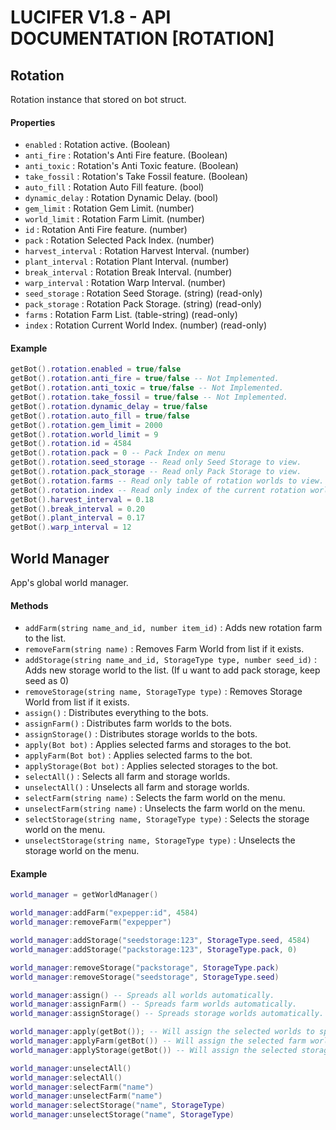 # LUCIFER V1.8 - API DOCUMENTATION [ROTATION]

## Rotation
Rotation instance that stored on bot struct.

#### Properties
- `enabled` : Rotation active. (Boolean)
- `anti_fire` : Rotation's Anti Fire feature. (Boolean)
- `anti_toxic` : Rotation's Anti Toxic feature. (Boolean)
- `take_fossil` : Rotation's Take Fossil feature. (Boolean)
- `auto_fill` : Rotation Auto Fill feature. (bool)
- `dynamic_delay` : Rotation Dynamic Delay. (bool)
- `gem_limit` : Rotation Gem Limit. (number)
- `world_limit` : Rotation Farm Limit. (number)
- `id` : Rotation Anti Fire feature. (number)
- `pack` : Rotation Selected Pack Index. (number)
- `harvest_interval` : Rotation Harvest Interval. (number)
- `plant_interval` : Rotation Plant Interval. (number)
- `break_interval` : Rotation Break Interval. (number)
- `warp_interval` : Rotation Warp Interval. (number)
- `seed_storage` : Rotation Seed Storage. (string) (read-only)
- `pack_storage` : Rotation Pack Storage. (string) (read-only)
- `farms` : Rotation Farm List. (table-string) (read-only)
- `index` : Rotation Current World Index. (number) (read-only)

#### Example
```lua
getBot().rotation.enabled = true/false
getBot().rotation.anti_fire = true/false -- Not Implemented.
getBot().rotation.anti_toxic = true/false -- Not Implemented.
getBot().rotation.take_fossil = true/false -- Not Implemented.
getBot().rotation.dynamic_delay = true/false
getBot().rotation.auto_fill = true/false
getBot().rotation.gem_limit = 2000
getBot().rotation.world_limit = 9
getBot().rotation.id = 4584
getBot().rotation.pack = 0 -- Pack Index on menu
getBot().rotation.seed_storage -- Read only Seed Storage to view.
getBot().rotation.pack_storage -- Read only Pack Storage to view.
getBot().rotation.farms -- Read only table of rotation worlds to view.
getBot().rotation.index -- Read only index of the current rotation world.
getBot().harvest_interval = 0.18
getBot().break_interval = 0.20
getBot().plant_interval = 0.17
getBot().warp_interval = 12
```

## World Manager

App's global world manager.

#### Methods
- `addFarm(string name_and_id, number item_id)` : Adds new rotation farm to the list.
- `removeFarm(string name)` : Removes Farm World from list if it exists.
- `addStorage(string name_and_id, StorageType type, number seed_id)` : Adds new storage world to the list. (If u want to add pack storage, keep seed as 0)
- `removeStorage(string name, StorageType type)` : Removes Storage World from list if it exists.
- `assign()` : Distributes everything to the bots.
- `assignFarm()` : Distributes farm worlds to the bots.
- `assignStorage()` : Distributes storage worlds to the bots.
- `apply(Bot bot)` : Applies selected farms and storages to the bot.
- `applyFarm(Bot bot)` : Applies selected farms to the bot.
- `applyStorage(Bot bot)` : Applies selected storages to the bot.
- `selectAll()` : Selects all farm and storage worlds.
- `unselectAll()` : Unselects all farm and storage worlds.
- `selectFarm(string name)` : Selects the farm world on the menu.
- `unselectFarm(string name)` : Unselects the farm world on the menu.
- `selectStorage(string name, StorageType type)` : Selects the storage world on the menu.
- `unselectStorage(string name, StorageType type)` : Unselects the storage world on the menu.

#### Example
```lua
world_manager = getWorldManager()

world_manager:addFarm("expepper:id", 4584)
world_manager:removeFarm("expepper")

world_manager:addStorage("seedstorage:123", StorageType.seed, 4584)
world_manager:addStorage("packstorage:123", StorageType.pack, 0)

world_manager:removeStorage("packstorage", StorageType.pack)
world_manager:removeStorage("seedstorage", StorageType.seed)

world_manager:assign() -- Spreads all worlds automatically.
world_manager:assignFarm() -- Spreads farm worlds automatically.
world_manager:assignStorage() -- Spreads storage worlds automatically.

world_manager:apply(getBot()); -- Will assign the selected worlds to specific bot.
world_manager:applyFarm(getBot()) -- Will assign the selected farm worlds to specific bot.
world_manager:applyStorage(getBot()) -- Will assign the selected storages to specific bot.

world_manager:unselectAll()
world_manager:selectAll()
world_manager:selectFarm("name")
world_manager:unselectFarm("name")
world_manager:selectStorage("name", StorageType)
world_manager:unselectStorage("name", StorageType)
```
